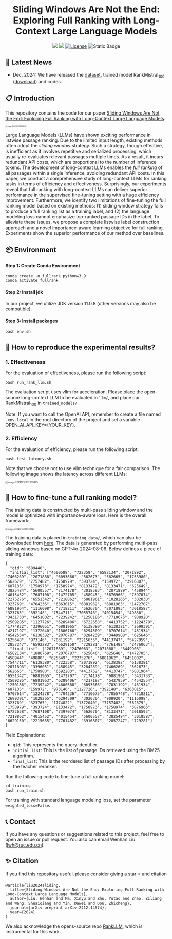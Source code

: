 # <div align="center">Sliding Windows Are Not the End: Exploring Full Ranking with Long-Context Large Language Models</div>

<div align="center">
<a href="https://arxiv.org/abs/2412.14574" target="_blank"><img src=https://img.shields.io/badge/arXiv-b5212f.svg?logo=arxiv></a>
<a href="https://huggingface.co/liuwenhan/RankMistral100" target="_blank"><img src=https://img.shields.io/badge/%F0%9F%A4%97%20HuggingFace%20Models-27b3b4.svg></a>
<a href="https://github.com/8421BCD/fullrank/blob/main/LICENSE"><img alt="License" src="https://img.shields.io/badge/LICENSE-MIT-green"></a>
<a><img alt="Static Badge" src="https://img.shields.io/badge/made_with-Python-blue"></a>
</div>


## 📢 Latest News

- Dec, 2024: We have released the [dataset](https://huggingface.co/datasets/liuwenhan/msmarco_full_ranking_list), trained model $\text{RankMistral}_{100}$ ([download](https://huggingface.co/liuwenhan/RankMistral100)) and codes. 

## 📋 Introduction

This repository contains the code for our paper [Sliding Windows Are Not the End: Exploring Full Ranking with Long-Context Large Language Models](https://arxiv.org/abs/2412.14574). 

<img src="https://8421bcd.oss-cn-beijing.aliyuncs.com/img/image-20241218172223836.png" alt="image-20241218172223836" style="zoom: 33%;" />

Large Language Models (LLMs) have shown exciting performance in listwise passage ranking. Due to the limited input length, existing methods often adopt the *sliding window* strategy. Such a strategy, though effective, is inefficient as it involves repetitive and serialized processing, which usually re-evaluates relevant passages multiple times. As a result, it incurs redundant API costs, which are proportional to the number of inference tokens. The development of long-context LLMs enables the *full ranking* of all passages within a single inference, avoiding redundant API costs. In this paper, we conduct a comprehensive study of long-context LLMs for ranking tasks in terms of efficiency and effectiveness. Surprisingly, our experiments reveal that full ranking with long-context LLMs can deliver superior performance in the supervised fine-tuning setting with a huge efficiency improvement. Furthermore, we identify two limitations of fine-tuning the full ranking model based on existing methods: (1) sliding window strategy fails to produce a full ranking list as a training label, and (2) the language modeling loss cannot emphasize top-ranked passage IDs in the label. To alleviate these issues, we propose a complete listwise label construction approach and a novel importance-aware learning objective for full ranking. Experiments show the superior performance of our method over baselines.

## 📦 Environment

#### Step 1: Create Conda Environment

```
conda create -n fullrank python=3.9
conda activate fullrank
```

#### Step 2: Install jdk

In our project, we utilize JDK version 11.0.8 (other versions may also be compatible).

#### Step 3: Install packages

```shell
bash env.sh
```

## 📝 How to reproduce the experimental results?

### 1. Effectiveness

For the evaluation of effectiveness, please run the following script:

```shell
bash run_rank_llm.sh
```

The evaluation script uses vllm for acceleration. Please place the open-source long-context LLM to be evaluated in `llm/`, and place our $\text{RankMistral}_{100}$ in `trained_models/`.

Note: If you want to call the OpenAI API, remember to create a file named `.env.local` in the root directory of the project and set a variable OPEN_AI_API_KEY={YOUR_KEY}.

### 2. Efficiency

For the evaluation of efficiency, please run the following script:

```shell
bash test_latency.sh
```

Note that we choose not to use vllm technique for a fair comparison. The following image shows the latency across different LLMs:

<img src="https://8421bcd.oss-cn-beijing.aliyuncs.com/img/image-20241218232539325.png" alt="image-20241218232539325" style="zoom: 50%;" />

## 🚀 How to fine-tune a full ranking model?

The training data is constructed by multi-pass sliding window and the model is optimized with importance-aware loss. Here is the overall framework:

<img src="https://8421bcd.oss-cn-beijing.aliyuncs.com/img/image-20241218200920116.png" alt="image-20241218200920116" style="zoom: 45%;" />

The training data is placed in `training_data/`, which can also be downloaded from [here](https://huggingface.co/datasets/liuwenhan/msmarco_full_ranking_list). The data is generated by performing multi-pass sliding windows based on GPT-4o-2024-08-06. Below defines a piece of training data:

```jsonl
{
  "qid": "689440",
  "initial_list": ["4600588", "722358", "6582134", "2071892", "7466269", "2071888", "6093666", "562673", "562665", "1758980", "562679", "7757482", "1758979", "393724", "159972", "3916807", "687135", "1758973", "1758974", "8133472", "8133471", "625649", "3825484", "5600557", "7174178", "3018593", "2071889", "458944", "4015452", "7687108", "1472705", "458945", "5876966", "7397074", "2275276", "6551342", "7218862", "6881961", "1028265", "302030", "323769", "4704236", "6363015", "6881962", "6881963", "1472707", "6881964", "1116098", "7718211", "562670", "2071893", "3018587", "323765", "392148", "7544711", "7055748", "4015454", "49880", "3431733", "6451002", "7239242", "1250186", "7710675", "908920", "2509285", "1127726", "6289406", "6722658", "4413752", "1224378", "1774822", "3396051", "6881965", "6138380", "6138381", "2699391", "4217197", "1372040", "1886768", "6294509", "6707614", "431934", "4542554", "6138382", "2076787", "3284239", "3449908", "625646", "625648", "973146", "7031192", "2215635", "4413747", "5427959", "2857247", "6592283", "6629150", "729281", "7761482", "2476063"],
  "final_list": ["2071889", "2476063", "2071888", "3449908", "6582134", "1886768", "2076787", "625646", "625648", "1472705", "458944", "49880", "625649", "2275276", "6881962", "6451002", "7544711", "6138380", "722358", "2071892", "6138382", "6138381", "2071893", "3396051", "458945", "3284239", "7466269", "562673", "562665", "1758980", "6592283", "4413752", "4413747", "6881964", "6551342", "6881965", "1472707", "7174178", "6881961", "3431733", "2509285", "6881963", "6289406", "4217197", "5427959", "4542554", "1250186", "7239242", "4600588", "6093666", "7031192", "431934", "687135", "159972", "973146", "1127726", "392148", "6363015", "6707614", "1224378", "4704236", "7710675", "7055748", "7718211", "2699391", "1028265", "6294509", "302030", "908920", "1116098", "323769", "323765", "1774822", "1372040", "7757482", "562679", "1758979", "393724", "8133472", "1758973", "1758974", "5876966", "6722658", "7687108", "7397074", "562670", "8133471", "3018593", "7218862", "4015452", "4015454", "5600557", "3825484", "3018587", "6629150", "2215635", "7761482", "3916807", "2857247", "729281"]
}
```

Field Explanations:

- `qid`: This represents the query identifier.
- `initial_list`: This is the list of passage IDs retrieved using the BM25 algorithm.
- `final_list`: This is the reordered list of passage IDs after processing by the teacher reranker.

Run the following code to fine-tune a full ranking model:

```shell
cd training
bash run_train.sh
```

For training with standard language modeling loss, set the parameter `weighted_loss=False`.

## 📞 Contact

If you have any questions or suggestions related to this project, feel free to open an issue or pull request. You also can email Wenhan Liu ([lwh@ruc.edu.cn](mailto:lwh@ruc.edu.cn)).

## ✨ Citation

If you find this repository useful, please consider giving a star ⭐ and citation

```
@article{liu2024sliding,
  title={Sliding Windows Are Not the End: Exploring Full Ranking with Long-Context Large Language Models},
  author={Liu, Wenhan and Ma, Xinyu and Zhu, Yutao and Zhao, Ziliang and Wang, Shuaiqiang and Yin, Dawei and Dou, Zhicheng},
  journal={arXiv preprint arXiv:2412.14574},
  year={2024}
}
```

We also acknowledge the opens-source repo [RankLLM](https://github.com/castorini/rank_llm/), which is instrumental for this work.

 
